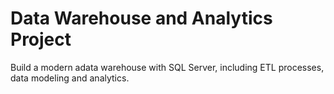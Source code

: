 # Data Warehouse and Analytics Project



Build a modern adata warehouse with SQL Server, including ETL processes, data modeling and analytics.
